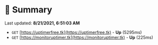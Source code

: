 # 📖 Summary
Last updated: **8/21/2021, 6:51:03 AM**

- `GET` [https://uptimerfree.tk](https://uptimerfree.tk) - **Up** (5295ms)
- `GET` [https://monitoruptimer.tk](https://monitoruptimer.tk) - **Up** (225ms)
